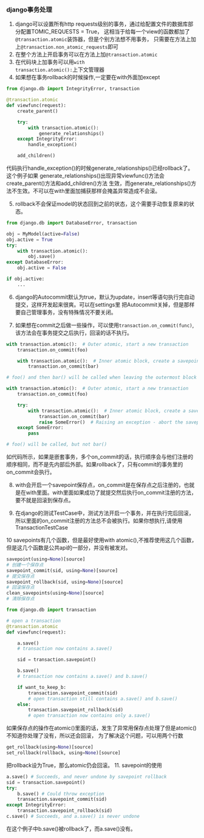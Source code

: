 ### django事务处理
1. django可以设置所有http requests级别的事务，通过给配置文件的数据库部分配置TOMIC_REQUESTS = True，
这相当于给每一个view的函数都加了<code>@transaction.atomic</code>装饰器，但是个别方法想不用事务，
只需要在方法上加上<code>@transaction.non_atomic_requests</code>即可
1. 在整个方法上开启事务可以在方法上加<code>@transaction.atomic</code>
1. 在代码块上加事务可以用<code>with transaction.atomic():</code>上下文管理器
1. 如果想在事务rollback的时候操作,一定要在with外面加except
```python
from django.db import IntegrityError, transaction

@transaction.atomic
def viewfunc(request):
    create_parent()

    try:
        with transaction.atomic():
            generate_relationships()
    except IntegrityError:
        handle_exception()

    add_children()
```
代码执行handle_exception()的时候generate_relationships()已经rollback了。这个例子如果
generate_relationships()出现异常viewfunc()方法会create_parent()方法和add_children()方法
生效，而generate_relationships()方法不生效。不可以在with里面加捕获那样会掩盖异常造成不会滚。

5. rollback不会保证model的状态回到之前的状态，这个需要手动恢复原来的状态。
```python
from django.db import DatabaseError, transaction

obj = MyModel(active=False)
obj.active = True
try:
    with transaction.atomic():
        obj.save()
except DatabaseError:
    obj.active = False

if obj.active:
    ...
```

6. django的Autocommit默认为true，默认为update，insert等语句执行完自动提交，这样开发起来很爽。可以在settings里
把Autocommit关掉，但是那样要自己管理事务，没有特殊情况不要关闭。

7. 如果想在commit之后做一些操作，可以使用<code>transaction.on_commit(func)</code>,该方法会在事务提交之后执行，回滚的话不执行。
```python
with transaction.atomic():  # Outer atomic, start a new transaction
    transaction.on_commit(foo)

    with transaction.atomic():  # Inner atomic block, create a savepoint
        transaction.on_commit(bar)

# foo() and then bar() will be called when leaving the outermost block
```

```python
with transaction.atomic():  # Outer atomic, start a new transaction
    transaction.on_commit(foo)

    try:
        with transaction.atomic():  # Inner atomic block, create a savepoint
            transaction.on_commit(bar)
            raise SomeError()  # Raising an exception - abort the savepoint
    except SomeError:
        pass

# foo() will be called, but not bar()
```
如代码所示，如果是嵌套事务，多个on_commit的话，执行顺序会与他们注册的顺序相同，而不是先内部后外部。如果rollback了，只有commit的事务里的
on_commit会执行。

8. with会开启一个savepoint保存点，on_commit是在保存点之后注册的，也就是在with里面。with里面如果成功了就提交然后执行on_commit注册的方法，
要不就是回滚到保存点。

9. 在django的测试TestCase中，测试方法开启一个事务，并在执行完后回滚，所以里面的on_commit注册的方法总不会被执行。如果你想执行,请使用
TransactionTestCase

10 savepoints有几个函数，但是最好使用with atomic(),不推荐使用这几个函数，但是这几个函数是公共api的一部分，并没有被发对。
```python
savepoint(using=None)[source]
# 创建一个保存点
savepoint_commit(sid, using=None)[source]
# 提交保存点
savepoint_rollback(sid, using=None)[source]
# 回滚保存点
clean_savepoints(using=None)[source]
# 清除保存点
```
```python
from django.db import transaction

# open a transaction
@transaction.atomic
def viewfunc(request):

    a.save()
    # transaction now contains a.save()

    sid = transaction.savepoint()

    b.save()
    # transaction now contains a.save() and b.save()

    if want_to_keep_b:
        transaction.savepoint_commit(sid)
        # open transaction still contains a.save() and b.save()
    else:
        transaction.savepoint_rollback(sid)
        # open transaction now contains only a.save()
```
如果保存点的操作在atomic()里面的话，发生了异常用保存点处理了但是atomic()不知道你处理了没有，所以还会回滚，
为了解决这个问题，可以用两个行数
```python
get_rollback(using=None)[source]
set_rollback(rollback, using=None)[source]
```
把rollback设为True，那么atomic仍会回滚。
11. savepoint的使用
```python
a.save() # Succeeds, and never undone by savepoint rollback
sid = transaction.savepoint()
try:
    b.save() # Could throw exception
    transaction.savepoint_commit(sid)
except IntegrityError:
    transaction.savepoint_rollback(sid)
c.save() # Succeeds, and a.save() is never undone
```
在这个例子中b.save()被rollback了，而a.save()没有。
